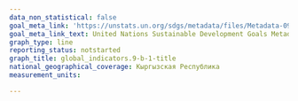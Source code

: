 ```yaml
---
data_non_statistical: false
goal_meta_link: 'https://unstats.un.org/sdgs/metadata/files/Metadata-09-0B-01.pdf '
goal_meta_link_text: United Nations Sustainable Development Goals Metadata (PDF 332 KB)
graph_type: line
reporting_status: notstarted
graph_title: global_indicators.9-b-1-title
national_geographical_coverage: Кыргызская Республика
measurement_units: 

---
```


